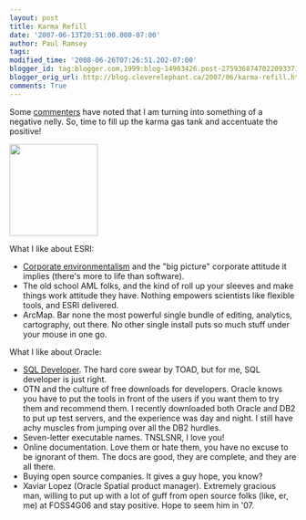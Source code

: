 ```yaml
---
layout: post
title: Karma Refill
date: '2007-06-13T20:51:00.000-07:00'
author: Paul Ramsey
tags: 
modified_time: '2008-06-26T07:26:51.202-07:00'
blogger_id: tag:blogger.com,1999:blog-14903426.post-2759368747022093371
blogger_orig_url: http://blog.cleverelephant.ca/2007/06/karma-refill.html
comments: True
---
```


Some [commenters](/2007/06/ow-that-stings.html) have noted that I am turning into something of a negative nelly. So, time to fill up the karma gas tank and accentuate the positive!

<img src="http://www.goodkarmafactory.com/sitebuilder/images/KarmaCop-311x322.jpg" width="155" height="161" border="0" />

What I like about ESRI:

* [Corporate environmentalism](http://www.conservationgis.org/) and the "big picture" corporate attitude it implies (there's more to life than software).
* The old school AML folks, and the kind of roll up your sleeves and make things work attitude they have. Nothing empowers scientists like flexible tools, and ESRI delivered.
* ArcMap. Bar none the most powerful single bundle of editing, analytics, cartography, out there. No other single install puts so much stuff under your mouse in one go.

What I like about Oracle:

* [SQL Developer](http://www.oracle.com/technology/products/database/sql_developer/). The hard core swear by TOAD, but for me, SQL developer is just right.
* OTN and the culture of free downloads for developers. Oracle knows you have to put the tools in front of the users if you want them to try them and recommend them. I recently downloaded both Oracle and DB2 to put up test servers, and the experience was day and night.  I still have achy muscles from jumping over all the DB2 hurdles.
* Seven-letter executable names. TNSLSNR, I love you!
* Online documentation. Love them or hate them, you have no excuse to be ignorant of them. The docs are good, they are complete, and they are all there.
* Buying open source companies. It gives a guy hope, you know?
* Xaviar Lopez (Oracle Spatial product manager). Extremely gracious man, willing to put up with a lot of guff from open source folks (like, er, me) at FOSS4G06 and stay positive. Hope to seem him in '07.

